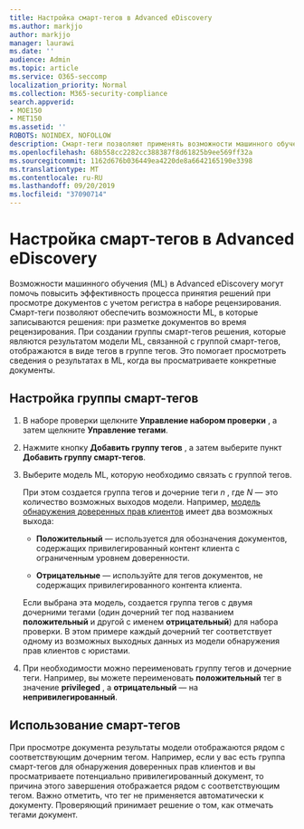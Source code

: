 ```yaml
---
title: Настройка смарт-тегов в Advanced eDiscovery
ms.author: markjjo
author: markjjo
manager: laurawi
ms.date: ''
audience: Admin
ms.topic: article
ms.service: O365-seccomp
localization_priority: Normal
ms.collection: M365-security-compliance
search.appverid:
- MOE150
- MET150
ms.assetid: ''
ROBOTS: NOINDEX, NOFOLLOW
description: Смарт-теги позволяют применять возможности машинного обучения при просмотре контента в расширенном случае обнаружения электронных данных. Используйте группы смарт-тегов для отображения результатов моделей обнаружения машинного обучения, таких как модель полномочий клиентов с юристами.
ms.openlocfilehash: 68b558cc2282cc388387f8d61825b9ee569ff32a
ms.sourcegitcommit: 1162d676b036449ea4220de8a6642165190e3398
ms.translationtype: MT
ms.contentlocale: ru-RU
ms.lasthandoff: 09/20/2019
ms.locfileid: "37090714"
---
```

# <a name="set-up-smart-tags-in-advanced-ediscovery"></a>Настройка смарт-тегов в Advanced eDiscovery

Возможности машинного обучения (ML) в Advanced eDiscovery могут помочь повысить эффективность процесса принятия решений при просмотре документов с учетом регистра в наборе рецензирования. Смарт-теги позволяют обеспечить возможности ML, в которые записываются решения: при разметке документов во время рецензирования. При создании группы смарт-тегов решения, которые являются результатом модели ML, связанной с группой смарт-тегов, отображаются в виде тегов в группе тегов. Это помогает просмотреть сведения о результатах в ML, когда вы просматриваете конкретные документы.

## <a name="how-to-set-up-a-smart-tag-group"></a>Настройка группы смарт-тегов

1. В наборе проверки щелкните **Управление набором проверки** , а затем щелкните **Управление тегами**.

2. Нажмите кнопку **Добавить группу тегов** , а затем выберите пункт **Добавить группу смарт-тегов**.

3. Выберите модель ML, которую необходимо связать с группой тегов.
    
   При этом создается группа тегов и дочерние теги *n* , где *N* — это количество возможных выходов модели. Например, [модель обнаружения доверенных прав клиентов](attorney-privilege-detection.md) имеет два возможных выхода: 

   - **Положительный** — используется для обозначения документов, содержащих привилегированный контент клиента с ограниченным уровнем доверенности.
   
   - **Отрицательные** — используйте для тегов документов, не содержащих привилегированного контента клиента.
    
    Если выбрана эта модель, создается группа тегов с двумя дочерними тегами (один дочерний тег под названием **положительный** и другой с именем **отрицательный**) для набора проверки. В этом примере каждый дочерний тег соответствует одному из возможных выходных данных из модели обнаружения прав клиентов с юристами.

4. При необходимости можно переименовать группу тегов и дочерние теги. Например, вы можете переименовать **положительный** тег в значение **privileged** , а **отрицательный** — на **непривилегированный**.

## <a name="how-to-use-smart-tags"></a>Использование смарт-тегов

При просмотре документа результаты модели отображаются рядом с соответствующим дочерним тегом. Например, если у вас есть группа смарт-тегов для обнаружения доверенных прав клиентов и вы просматриваете потенциально привилегированный документ, то причина этого завершения отображается рядом с соответствующим тегом. Важно отметить, что тег не применяется автоматически к документу. Проверяющий принимает решение о том, как отмечать тегами документ.